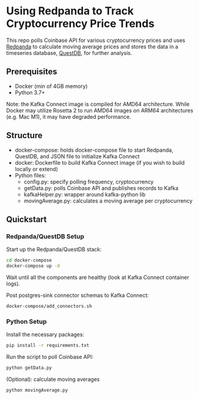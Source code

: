 # Using Redpanda to Track Cryptocurrency Price Trends

This repo polls Coinbase API for various cryptocurrency prices and uses [Redpanda](https://redpanda.com/) to calculate moving average prices and stores the data in a timeseries database, [QuestDB](https://questdb.io/), for further analysis.

## Prerequisites

- Docker (min of 4GB memory)
- Python 3.7+

Note: the Kafka Connect image is compiled for AMD64 architecture. While Docker may utilize Rosetta 2 to run AMD64 images on ARM64 architectures (e.g. Mac M1), it may have degraded performance.

## Structure

- docker-compose: holds docker-compose file to start Redpanda, QuestDB, and JSON file to initialize Kafka Connect
- docker: Dockerfile to build Kafka Connect image (if you wish to build locally or extend)
- Python files:
  - config.py: specify polling frequency, cryptocurrency
  - getData.py: polls Coinbase API and publishes records to Kafka
  - kafkaHelper.py: wrapper around kafka-python lib
  - movingAverage.py: calculates a moving average per cryptocurrency

## Quickstart

### Redpanda/QuestDB Setup

Start up the Redpanda/QuestDB stack:

```sh
cd docker-compose
docker-compose up -d
```

Wait until all the components are healthy (look at Kafka Connect container logs).

Post postgres-sink connector schemas to Kafka Connect:

```sh
docker-compose/add_connectors.sh
```

### Python Setup

Install the necessary packages:

```sh
pip install -r requirements.txt
```

Run the script to poll Coinbase API:

```sh
python getData.py
```

(Optional): calculate moving averages

```sh
python movingAverage.py
```

